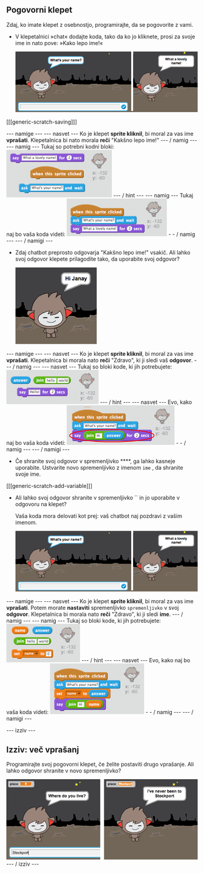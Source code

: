 ## Pogovorni klepet

Zdaj, ko imate klepet z osebnostjo, programirajte, da se pogovorite z vami.

+ V klepetalnici »chat« dodajte koda, tako da ko jo kliknete, prosi za svoje ime in nato pove: »Kako lepo ime!«
    
    ![Preizkušanje odgovora ChatBot](images/chatbot-ask-test.png)

[[[generic-scratch-saving]]]

\--- namige \--- \--- nasvet \--- Ko je klepet **sprite kliknil**, bi moral za vas ime **vprašati**. Klepetalnica bi nato morala **reči** "Kakšno lepo ime!" \--- / namig \--- \--- namig \--- Tukaj so potrebni kodni bloki: ![Blocks for a ChatBot reply](images/chatbot-ask-blocks.png) \--- / hint \--- \--- namig \--- Tukaj naj bo vaša koda videti: ![Code for a ChatBot reply](images/chatbot-ask-code.png) - - / namig \--- \--- / namigi \---

+ Zdaj chatbot preprosto odgovarja "Kakšno lepo ime!" vsakič. Ali lahko svoj odgovor klepete prilagodite tako, da uporabite svoj odgovor?
    
    ![Preizkušanje prilagojenega odgovora](images/chatbot-answer-test.png)

\--- namige \--- \--- nasvet \--- Ko je klepet **sprite kliknil**, bi moral za vas ime **vprašati**. Klepetalnica bi morala nato **reči** "Zdravo", ki ji sledi vaš **odgovor**. \--- / namig \--- \--- nasvet \--- Tukaj so bloki kode, ki jih potrebujete: ![Blocks for a personalised reply](images/chatbot-answer-blocks.png) \--- / hint \--- \--- nasvet \--- Evo, kako naj bo vaša koda videti: ![Code for a personalised reply](images/chatbot-answer-code.png) - - / namig \--- \--- / namigi \---

+ Če shranite svoj odgovor v spremenljivko ****, ga lahko kasneje uporabite. Ustvarite novo spremenljivko z imenom `ime` , da shranite svoje ime.

[[[generic-scratch-add-variable]]]

+ Ali lahko svoj odgovor shranite v spremenljivko `` in jo uporabite v odgovoru na klepet?
    
    Vaša koda mora delovati kot prej: vaš chatbot naj pozdravi z vašim imenom.
    
    ![Preizkušanje spremenljivke "name"](images/chatbot-ask-test.png)

\--- namige \--- \--- nasvet \--- Ko je klepet **sprite kliknil**, bi moral za vas ime **vprašati**. Potem morate **nastaviti** spremenljivko `spremenljivko` v svoj **odgovor**. Klepetalnica bi morala nato **reči** "Zdravo", ki ji sledi **ime**. \--- / namig \--- \--- namig \--- Tukaj so bloki kode, ki jih potrebujete: ![Blocks for a 'name' variable](images/chatbot-variable-blocks.png) \--- / hint \--- \--- nasvet \--- Evo, kako naj bo vaša koda videti: ![Code for a 'name' variable](images/chatbot-variable-code.png) - - / namig \--- \--- / namigi \---

\--- izziv \---

## Izziv: več vprašanj

Programirajte svoj pogovorni klepet, če želite postaviti drugo vprašanje. Ali lahko odgovor shranite v novo spremenljivko?

![Več vprašanj](images/chatbot-question.png) \--- / izziv \---